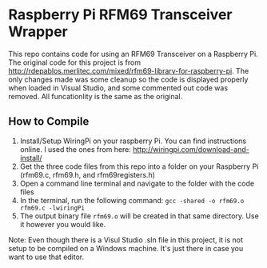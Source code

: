 # Raspberry Pi RFM69 Transceiver Wrapper
This repo contains code for using an RFM69 Transceiver on a Raspberry Pi. The original code for this project is from http://rdepablos.merlitec.com/mixed/rfm69-library-for-raspberry-pi. The only changes made was some cleanup so the code is displayed properly when loaded in Visual Studio, and some commented out code was removed. All funcationlity is the same as the original.

## How to Compile
1. Install/Setup WiringPi on your raspberry Pi. You can find instructions online. I used the ones from here: http://wiringpi.com/download-and-install/
2. Get the three code files from this repo into a folder on your Raspberry Pi (rfm69.c, rfm69.h, and rfm69registers.h)
3. Open a command line terminal and navigate to the folder with the code files
4. In the terminal, run the following command: `gcc -shared -o rfm69.o rfm69.c -lwiringPi`
5. The output binary file `rfm69.o` will be created in that same directory. Use it however you would like. 

Note: Even though there is a Visul Studio .sln file in this project, it is not setup to be compiled on a Windows machine. It's just there in case you want to use that editor.
